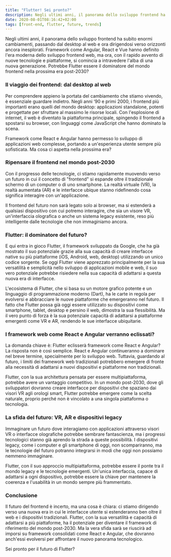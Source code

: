 ```yaml
---
title: "Flutter! Sei pronto?"
description: Negli ultimi anni, il panorama dello sviluppo frontend ha subito enormi cambiamenti, passando dal desktop al web, capiamo cosa ci aspetta nella prossima era post-2030.
date: 2020-08-01T08:16:42+02:00
tags: [front-end, flutter, future, trends]
---
```


Negli ultimi anni, il panorama dello sviluppo frontend ha subito enormi cambiamenti, passando dal desktop al web e ora dirigendosi verso orizzonti ancora inesplorati. Framework come Angular, React e Vue hanno definito l'era moderna dello sviluppo frontend web, ma ora, con il rapido avvento di nuove tecnologie e piattaforme, si comincia a intravedere l'alba di una nuova generazione. Potrebbe Flutter essere il dominatore del mondo frontend nella prossima era post-2030?

### Il viaggio dei frontend: dal desktop al web

Per comprendere appieno la portata del cambiamento che stiamo vivendo, è essenziale guardare indietro. Negli anni ‘90 e primi 2000, i frontend più importanti erano quelli del mondo desktop: applicazioni standalone, potenti e progettate per sfruttare al massimo le risorse locali. Con l'esplosione di internet, il web è diventato la piattaforma principale, spingendo il frontend a spostarsi su browser, con linguaggi come JavaScript che hanno dominato la scena.

Framework come React e Angular hanno permesso lo sviluppo di applicazioni web complesse, portando a un'esperienza utente sempre più sofisticata. Ma cosa ci aspetta nella prossima era?

### Ripensare il frontend nel mondo post-2030

Con il progresso delle tecnologie, ci stiamo rapidamente muovendo verso un futuro in cui il concetto di "frontend" si espande oltre il tradizionale schermo di un computer o di uno smartphone. La realtà virtuale (VR), la realtà aumentata (AR) e le interfacce ubique stanno ridefinendo cosa significa interagire con un'applicazione.

Il frontend del futuro non sarà legato solo ai browser, ma si estenderà a qualsiasi dispositivo con cui potremo interagire, che sia un visore VR, un'interfaccia olografica o anche un sistema legacy esistente, reso più intelligente dalle tecnologie che non immaginiamo ancora.

### Flutter: il dominatore del futuro?

E qui entra in gioco Flutter, il framework sviluppato da Google, che ha già mostrato il suo potenziale grazie alla sua capacità di creare interfacce native su più piattaforme (iOS, Android, web, desktop) utilizzando un unico codice sorgente. Se oggi Flutter viene apprezzato principalmente per la sua versatilità e semplicità nello sviluppo di applicazioni mobile e web, il suo vero potenziale potrebbe risiedere nella sua capacità di adattarsi a questa nuova era di interfacce.

L'ecosistema di Flutter, che si basa su un motore grafico potente e un linguaggio di programmazione moderno (Dart), ha le carte in regola per evolversi e abbracciare le nuove piattaforme che emergeranno nel futuro. Il fatto che Flutter possa già oggi essere utilizzato su dispositivi come smartphone, tablet, desktop e persino il web, dimostra la sua flessibilità. Ma il vero punto di forza è la sua potenziale capacità di adattarsi a piattaforme emergenti come VR e AR, rendendo le sue interfacce ubiquitarie.

### I framework web come React e Angular verranno eclissati?

La domanda chiave è: Flutter eclisserà framework come React e Angular? La risposta non è così semplice. React e Angular continueranno a dominare nel breve termine, specialmente per lo sviluppo web. Tuttavia, guardando al futuro, i limiti dei framework web tradizionali potrebbero emergere di fronte alla necessità di adattarsi a nuovi dispositivi e piattaforme non tradizionali.

Flutter, con la sua architettura pensata per essere multipiattaforma, potrebbe avere un vantaggio competitivo. In un mondo post-2030, dove gli sviluppatori dovranno creare interfacce per dispositivi che spaziano dai visori VR agli orologi smart, Flutter potrebbe emergere come la scelta naturale, proprio perché non è vincolato a una singola piattaforma o tecnologia.

### La sfida del futuro: VR, AR e dispositivi legacy

Immaginare un futuro dove interagiamo con applicazioni attraverso visori VR o interfacce olografiche potrebbe sembrare fantascienza, ma i progressi tecnologici stanno già aprendo la strada a queste possibilità. I dispositivi legacy, come i computer e gli smartphone di oggi, non scompariranno, ma le tecnologie del futuro potranno integrarsi in modi che oggi non possiamo nemmeno immaginare.

Flutter, con il suo approccio multipiattaforma, potrebbe essere il ponte tra il mondo legacy e le tecnologie emergenti. Un'unica interfaccia, capace di adattarsi a ogni dispositivo, potrebbe essere la chiave per mantenere la coerenza e l'usabilità in un mondo sempre più frammentato.

### Conclusione

Il futuro del frontend è incerto, ma una cosa è chiara: ci stiamo dirigendo verso una nuova era in cui le interfacce utente si estenderanno ben oltre il web e i dispositivi tradizionali. Flutter, con la sua versatilità e capacità di adattarsi a più piattaforme, ha il potenziale per diventare il framework di riferimento del mondo post-2030. Ma la vera sfida sarà se riuscirà ad imporsi su framework consolidati come React e Angular, che dovranno anch'essi evolversi per affrontare il nuovo panorama tecnologico.

Sei pronto per il futuro di Flutter?
